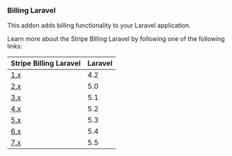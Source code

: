 ### Billing Laravel

This addon adds billing functionality to your Laravel application.

Learn more about the Stripe Billing Laravel by following one of the following links:

Stripe Billing Laravel                                         | Laravel
-------------------------------------------------------------- | ----------------
[1.x](https://cartalyst.com/manual/stripe-billing-laravel/1.0) | 4.2
[2.x](https://cartalyst.com/manual/stripe-billing-laravel/2.0) | 5.0
[3.x](https://cartalyst.com/manual/stripe-billing-laravel/3.0) | 5.1
[4.x](https://cartalyst.com/manual/stripe-billing-laravel/4.0) | 5.2
[5.x](https://cartalyst.com/manual/stripe-billing-laravel/5.0) | 5.3
[6.x](https://cartalyst.com/manual/stripe-billing-laravel/6.0) | 5.4
[7.x](https://cartalyst.com/manual/stripe-billing-laravel/7.0) | 5.5
